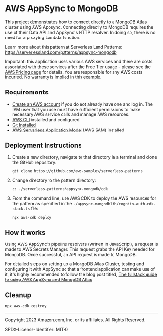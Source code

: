 # AWS AppSync to MongoDB

This project demonstrates how to connect directly to a MongoDB Atlas cluster using AWS Appsync. Connecting directly to MongoDB requires the use of their Data API and AppSync's HTTP resolver. In doing so, there is no need for a proxying Lambda function.

Learn more about this pattern at Serverless Land Patterns: https://serverlessland.com/patterns/appsync-mongodb

Important: this application uses various AWS services and there are costs associated with these services after the Free Tier usage - please see the [AWS Pricing page](https://aws.amazon.com/pricing/) for details. You are responsible for any AWS costs incurred. No warranty is implied in this example.

## Requirements

- [Create an AWS account](https://portal.aws.amazon.com/gp/aws/developer/registration/index.html) if you do not already have one and log in. The IAM user that you use must have sufficient permissions to make necessary AWS service calls and manage AWS resources.
- [AWS CLI](https://docs.aws.amazon.com/cli/latest/userguide/install-cliv2.html) installed and configured
- [Git Installed](https://git-scm.com/book/en/v2/Getting-Started-Installing-Git)
- [AWS Serverless Application Model](https://docs.aws.amazon.com/serverless-application-model/latest/developerguide/serverless-sam-cli-install.html) (AWS SAM) installed

## Deployment Instructions

1. Create a new directory, navigate to that directory in a terminal and clone the GitHub repository:
   ```
   git clone https://github.com/aws-samples/serverless-patterns
   ```
2. Change directory to the pattern directory:

   ```
   cd ./serverless-patterns/appsync-mongodb/cdk
   ```

3. From the command line, use AWS CDK to deploy the AWS resources for the pattern as specified in the `./appsync-mongodblib/cognito-auth-cdk-stack.ts` file:

   ```bash
   npx aws-cdk deploy
   ```

## How it works

Using AWS AppSync's pipeline resolvers (written in JavaScript), a request is made to AWS Secrets Manager. This request grabs the API Key needed for MongoDB. Once successful, an API request is made to MongoDB.

For detailed steps on setting up a MongoDB Atlas Cluster, testing and configuring it with AppSync so that a frontend application can make use of it, it's highly recommended to follow the blog post titled, [The fullstack guide to using AWS AppSync and MongoDB Atlas](https://aws.amazon.com/blogs/mobile/the-fullstack-guide-to-using-aws-appsync-and-mongodb-atlas/)

## Cleanup

```bash
npx aws-cdk destroy
```

---

Copyright 2023 Amazon.com, Inc. or its affiliates. All Rights Reserved.

SPDX-License-Identifier: MIT-0
